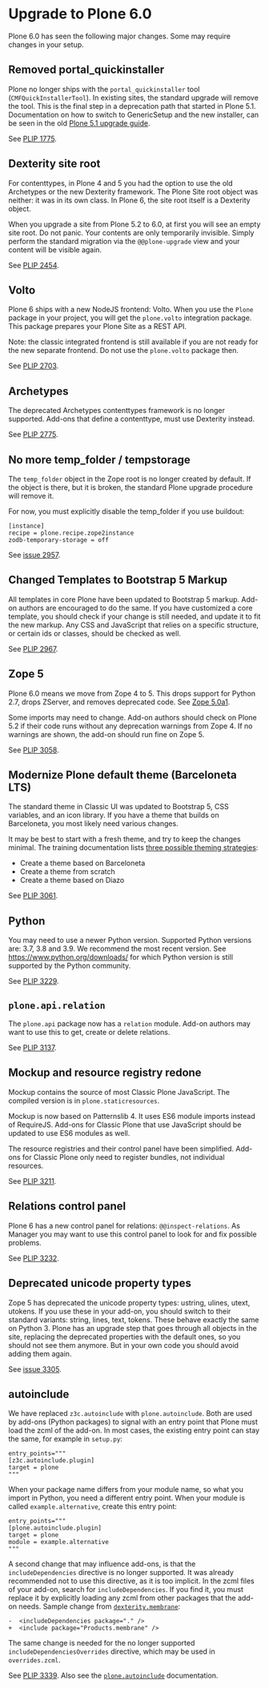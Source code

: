 # Upgrade to Plone 6.0

Plone 6.0 has seen the following major changes.
Some may require changes in your setup.

## Removed portal_quickinstaller
Plone no longer ships with the `portal_quickinstaller` tool (`CMFQuickInstallerTool`).
In existing sites, the standard upgrade will remove the tool.
This is the final step in a deprecation path that started in Plone 5.1.
Documentation on how to switch to GenericSetup and the new installer, can be seen in the old [Plone 5.1 upgrade guide](
https://docs.plone.org/develop/addons/upgrade_to_51.html#installation-code).

See [PLIP 1775](https://github.com/plone/Products.CMFPlone/issues/1775).


## Dexterity site root
For contenttypes, in Plone 4 and 5 you had the option to use the old Archetypes or the new Dexterity framework.
The Plone Site root object was neither: it was in its own class.
In Plone 6, the site root itself is a Dexterity object.

When you upgrade a site from Plone 5.2 to 6.0, at first you will see an empty site root.
Do not panic.
Your contents are only temporarily invisible.
Simply perform the standard migration via the `@@plone-upgrade` view and your content will be visible again.

See [PLIP 2454](https://github.com/plone/Products.CMFPlone/issues/2454).


## Volto
Plone 6 ships with a new NodeJS frontend: Volto.
When you use the `Plone` package in your project, you will get the `plone.volto` integration package.
This package prepares your Plone Site as a REST API.

Note: the classic integrated frontend is still available if you are not ready for the new separate frontend.
Do not use the `plone.volto` package then.

See [PLIP 2703](https://github.com/plone/Products.CMFPlone/issues/2703).


## Archetypes
The deprecated Archetypes contenttypes framework is no longer supported.
Add-ons that define a contenttype, must use Dexterity instead.

See [PLIP 2775](https://github.com/plone/Products.CMFPlone/issues/2775).


## No more temp_folder / tempstorage

The `temp_folder` object in the Zope root is no longer created by default.
If the object is there, but it is broken, the standard Plone upgrade procedure will remove it.

For now, you must explicitly disable the temp_folder if you use buildout:

```
[instance]
recipe = plone.recipe.zope2instance
zodb-temporary-storage = off
```

See [issue 2957](https://github.com/plone/Products.CMFPlone/issues/2957).


## Changed Templates to Bootstrap 5 Markup

All templates in core Plone have been updated to Bootstrap 5 markup.
Add-on authors are encouraged to do the same.
If you have customized a core template, you should check if your change is still needed, and update it to fit the new markup.
Any CSS and JavaScript that relies on a specific structure, or certain ids or classes, should be checked as well.

See [PLIP 2967](https://github.com/plone/Products.CMFPlone/issues/2967).


## Zope 5

Plone 6.0 means we move from Zope 4 to 5.
This drops support for Python 2.7, drops ZServer, and removes deprecated code.
See [Zope 5.0a1](https://zope.readthedocs.io/en/latest/changes.html#a1-2020-02-28).

Some imports may need to change.
Add-on authors should check on Plone 5.2 if their code runs without any deprecation warnings from Zope 4.
If no warnings are shown, the add-on should run fine on Zope 5.

See [PLIP 3058](https://github.com/plone/Products.CMFPlone/issues/3058).


## Modernize Plone default theme (Barceloneta LTS)

The standard theme in Classic UI was updated to Bootstrap 5, CSS variables, and an icon library.
If you have a theme that builds on Barceloneta, you most likely need various changes.

It may be best to start with a fresh theme, and try to keep the changes minimal.
The training documentation lists [three possible theming strategies](https://training.plone.org/5/theming/index.html):

- Create a theme based on Barceloneta
- Create a theme from scratch
- Create a theme based on Diazo

See [PLIP 3061](https://github.com/plone/Products.CMFPlone/issues/3061).


## Python

You may need to use a newer Python version.
Supported Python versions are: 3.7, 3.8 and 3.9.
We recommend the most recent version.
See https://www.python.org/downloads/ for which Python version is still supported by the Python community.

See [PLIP 3229](https://github.com/plone/Products.CMFPlone/issues/3229).


## `plone.api.relation`

The `plone.api` package now has a `relation` module. Add-on authors may want to use this to get, create or delete relations.

See [PLIP 3137](https://github.com/plone/Products.CMFPlone/issues/3137).


## Mockup and resource registry redone

Mockup contains the source of most Classic Plone JavaScript.
The compiled version is in `plone.staticresources`.

Mockup is now based on Patternslib 4.
It uses ES6 module imports instead of RequireJS.
Add-ons for Classic Plone that use JavaScript should be updated to use ES6 modules as well.

The resource registries and their control panel have been simplified.
Add-ons for Classic Plone only need to register bundles, not individual resources.

See [PLIP 3211](https://github.com/plone/Products.CMFPlone/issues/3211).


## Relations control panel

Plone 6 has a new control panel for relations: `@@inspect-relations`.
As Manager you may want to use this control panel to look for and fix possible problems.

See [PLIP 3232](https://github.com/plone/Products.CMFPlone/issues/3232).


## Deprecated unicode property types

Zope 5 has deprecated the unicode property types: ustring, ulines, utext, utokens.
If you use these in your add-on, you should switch to their standard variants: string, lines, text, tokens.
These behave exactly the same on Python 3.
Plone has an upgrade step that goes through all objects in the site, replacing the deprecated properties with the default ones, so you should not see them anymore.
But in your own code you should avoid adding them again.

See [issue 3305](https://github.com/plone/Products.CMFPlone/issues/3305).


## autoinclude

We have replaced `z3c.autoinclude` with `plone.autoinclude`.
Both are used by add-ons (Python packages) to signal with an entry point that Plone must load the zcml of the add-on.
In most cases, the existing entry point can stay the same, for example in `setup.py`:

```
entry_points="""
[z3c.autoinclude.plugin]
target = plone
"""
```

When your package name differs from your module name, so what you import in Python, you need a different entry point.
When your module is called `example.alternative`, create this entry point:

```
entry_points="""
[plone.autoinclude.plugin]
target = plone
module = example.alternative
"""
```

A second change that may influence add-ons, is that the `includeDependencies` directive is no longer supported.
It was already recommended not to use this directive, as it is too implicit.
In the zcml files of your add-on, search for `includeDependencies`.
If you find it, you must replace it by explicitly loading any zcml from other packages that the add-on needs.
Sample change from [`dexterity.membrane`](https://github.com/collective/dexterity.membrane/pull/60):

```
-  <includeDependencies package="." />
+  <include package="Products.membrane" />
```

The same change is needed for the no longer supported `includeDependenciesOverrides` directive, which may be used in `overrides.zcml`.

See [PLIP 3339](https://github.com/plone/Products.CMFPlone/issues/3339).
Also see the [`plone.autoinclude`](https://github.com/plone/plone.autoinclude) documentation.
